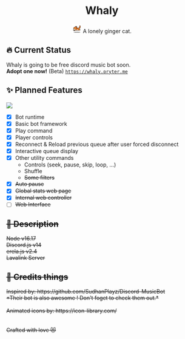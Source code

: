 <h1 align="center">Whaly</h1>
<p align="center"><img src="./cat-running.gif" width="24px" height="24px"/> A lonely ginger cat.</p>

<h2>🔥 Current Status</h2>

Whaly is going to be free discord music bot soon.<br/>
**Adopt one now!** (Beta)
<code>https://whaly.pryter.me</code>

<h2>✨ Planned Features</h2>
<img style="vertical-align:middle" src="https://progress-bar.dev/75/?scale=100&title=&nbsp;Progress&width=120&color=babaca"/>

- [X] Bot runtime <br/>
- [X] Basic bot framework<br/>
- [X] Play command<br/>
- [X] Player controls<br/>
- [X] Reconnect & Reload previous queue after user forced disconnect<br/>
- [X] Interactive queue display<br/>
- [X] Other utility commands<br/>
    - Controls (seek, pause, skip, loop, ...)<br/>
    - Shuffle<br/>
    - <s>Some filters<s/><br/>
- [X] Auto pause<br/>
- [X] Global stats web page <br/>
- [X] Internal web controller <br/>
- [ ] Web Interface <br/>

<h2>🧂 Description</h2>
Node v16.17<br/>
Discord.js v14<br/>
erela.js v2.4<br/>
Lavalink Server

<h2>🎨 Credits things</h2>
Inspired by: https://github.com/SudhanPlayz/Discord-MusicBot <br/>
*Their bot is also awesome ! Don't foget to check them out.*
<br/>
<br/>
Animated icons by: 
https://icon-library.com/

<br/>
<br/>
<br/>
Crafted with love 😻
